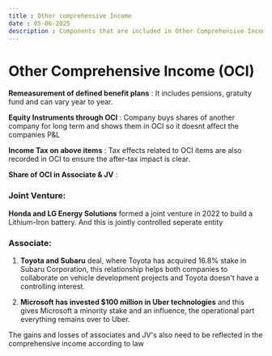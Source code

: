 ```yaml
---
title : Other comprehensive Income
date : 05-06-2025
description : Components that are included in Other Comprehensive Income 
---
```


# Other Comprehensive Income (OCI)

**Remeasurement of defined benefit plans** : It includes pensions, gratuity fund and can vary year to year.


**Equity Instruments through OCI** : Company buys shares of another company for long term and shows them in OCI so it doesnt affect the companies P&L 


**Income Tax on above items** : Tax effects related to OCI items are also recorded in OCI to ensure the after-tax impact is clear.


**Share of OCI in Associate & JV** : 

### Joint Venture:

**Honda and LG Energy Solutions** formed a joint venture in 2022 to build a Lithium-Iron battery. And this is jointly controlled seperate entity


### Associate:
1. **Toyota and Subaru** deal, where Toyota has acquired 16.8% stake in Subaru Corporation, this relationship helps both companies to collaborate on vehicle development projects and Toyota doesn't have a controlling interest.

2.  **Microsoft has invested $100 million in Uber technologies** and this gives Microsoft a minority stake and an influence, the operational part everything remains over to Uber.


The gains and losses of associates and JV's also need to be reflected in the comprehensive income according to law 

